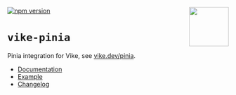 <!-- WARNING: keep links absolute in this file so they work on NPM too -->

[<img src="https://vike.dev/vike-readme.svg" align="right" height="90">](https://vike.dev)
[![npm version](https://img.shields.io/npm/v/vike-pinia)](https://www.npmjs.com/package/vike-pinia)

# `vike-pinia`

Pinia integration for Vike, see [vike.dev/pinia](https://vike.dev/pinia).

- [Documentation](https://vike.dev)
- [Example](https://github.com/vikejs/vike-vue/tree/main/examples/pinia)
- [Changelog](https://github.com/vikejs/vike-vue/blob/main/packages/vike-pinia/CHANGELOG.md)
